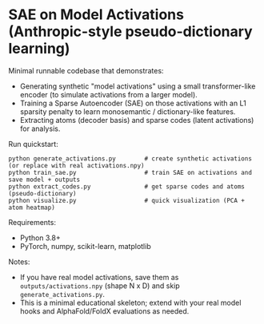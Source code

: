 # SAE on Model Activations (Anthropic-style pseudo-dictionary learning)

Minimal runnable codebase that demonstrates:
- Generating synthetic "model activations" using a small transformer-like encoder (to simulate activations from a larger model).
- Training a Sparse Autoencoder (SAE) on those activations with an L1 sparsity penalty to learn monosemantic / dictionary-like features.
- Extracting atoms (decoder basis) and sparse codes (latent activations) for analysis.

Run quickstart:
```
python generate_activations.py        # create synthetic activations (or replace with real activations.npy)
python train_sae.py                   # train SAE on activations and save model + outputs
python extract_codes.py               # get sparse codes and atoms (pseudo-dictionary)
python visualize.py                   # quick visualization (PCA + atom heatmap)
```

Requirements:
- Python 3.8+
- PyTorch, numpy, scikit-learn, matplotlib

Notes:
- If you have real model activations, save them as `outputs/activations.npy` (shape N x D) and skip `generate_activations.py`.
- This is a minimal educational skeleton; extend with your real model hooks and AlphaFold/FoldX evaluations as needed.
